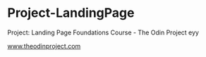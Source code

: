# Project-LandingPage
 Project: Landing Page Foundations Course - The Odin Project
 eyy

www.theodinproject.com

